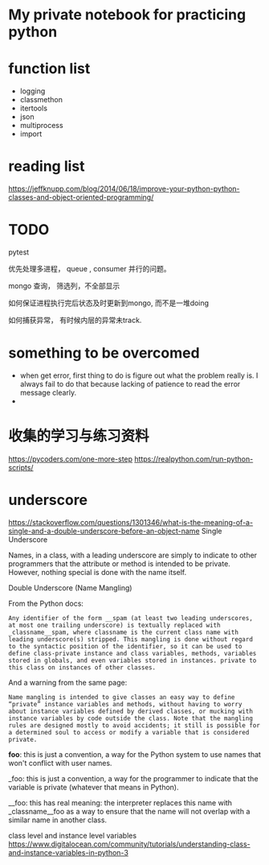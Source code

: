 # My private notebook for practicing python

# function list
- logging
- classmethon
- itertools
- json
- multiprocess
- import

# reading list
https://jeffknupp.com/blog/2014/06/18/improve-your-python-python-classes-and-object-oriented-programming/


# TODO

pytest

优先处理多进程， queue , consumer 并行的问题。

mongo 查询， 筛选列，不全部显示

如何保证进程执行完后状态及时更新到mongo, 而不是一堆doing

如何捕获异常， 有时候内层的异常未track.

# something to be overcomed
- when get error, first thing to do is figure out what the problem really is.
I always fail to do that because lacking of patience to read the error message clearly.
-

# 收集的学习与练习资料
https://pycoders.com/one-more-step
https://realpython.com/run-python-scripts/

# underscore
https://stackoverflow.com/questions/1301346/what-is-the-meaning-of-a-single-and-a-double-underscore-before-an-object-name
Single Underscore

Names, in a class, with a leading underscore are simply to indicate to other programmers that the attribute or method is intended to be private. However, nothing special is done with the name itself.

Double Underscore (Name Mangling)

From the Python docs:

    Any identifier of the form __spam (at least two leading underscores, at most one trailing underscore) is textually replaced with _classname__spam, where classname is the current class name with leading underscore(s) stripped. This mangling is done without regard to the syntactic position of the identifier, so it can be used to define class-private instance and class variables, methods, variables stored in globals, and even variables stored in instances. private to this class on instances of other classes.

And a warning from the same page:

    Name mangling is intended to give classes an easy way to define “private” instance variables and methods, without having to worry about instance variables defined by derived classes, or mucking with instance variables by code outside the class. Note that the mangling rules are designed mostly to avoid accidents; it still is possible for a determined soul to access or modify a variable that is considered private.

__foo__: this is just a convention, a way for the Python system to use names that won't conflict with user names.

_foo: this is just a convention, a way for the programmer to indicate that the variable is private (whatever that means in Python).

__foo: this has real meaning: the interpreter replaces this name with _classname__foo as a way to ensure that the name will not overlap with a similar name in another class.

class level and instance level variables
https://www.digitalocean.com/community/tutorials/understanding-class-and-instance-variables-in-python-3


